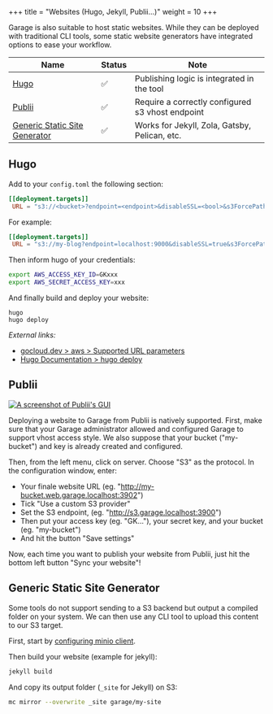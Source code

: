 +++
title = "Websites (Hugo, Jekyll, Publii...)"
weight = 10
+++

Garage is also suitable to host static websites.
While they can be deployed with traditional CLI tools, some static website generators have integrated options to ease your workflow.

| Name | Status | Note |
|------|--------|------|
| [Hugo](#hugo)     | ✅       | Publishing logic is integrated in the tool  |
| [Publii](#publii)     | ✅       | Require a correctly configured s3 vhost endpoint     |
| [Generic Static Site Generator](#generic-static-site-generator)     | ✅        |  Works for Jekyll, Zola, Gatsby, Pelican, etc.    |

## Hugo

Add to your `config.toml` the following section:

```toml
[[deployment.targets]]
 URL = "s3://<bucket>?endpoint=<endpoint>&disableSSL=<bool>&s3ForcePathStyle=true&region=garage"
```

For example:

```toml
[[deployment.targets]]
 URL = "s3://my-blog?endpoint=localhost:9000&disableSSL=true&s3ForcePathStyle=true&region=garage"
```

Then inform hugo of your credentials:

```bash
export AWS_ACCESS_KEY_ID=GKxxx
export AWS_SECRET_ACCESS_KEY=xxx
```

And finally build and deploy your website:

```bsh
hugo
hugo deploy
```

*External links:*
  - [gocloud.dev > aws > Supported URL parameters](https://pkg.go.dev/gocloud.dev/aws?utm_source=godoc#ConfigFromURLParams)
  - [Hugo Documentation > hugo deploy](https://gohugo.io/hosting-and-deployment/hugo-deploy/)

## Publii

[![A screenshot of Publii's GUI](./publii.png)](./publii.png)

Deploying a website to Garage from Publii is natively supported.
First, make sure that your Garage administrator allowed and configured Garage to support vhost access style.
We also suppose that your bucket ("my-bucket") and key is already created and configured.

Then, from the left menu, click on server. Choose "S3" as the protocol.
In the configuration window, enter:
  - Your finale website URL (eg. "http://my-bucket.web.garage.localhost:3902")
  - Tick "Use a custom S3 provider"
  - Set the S3 endpoint, (eg. "http://s3.garage.localhost:3900")
  - Then put your access key (eg. "GK..."), your secret key, and your bucket (eg. "my-bucket")
  - And hit the button "Save settings"

Now, each time you want to publish your website from Publii, just hit the bottom left button "Sync your website"!



## Generic Static Site Generator

Some tools do not support sending to a S3 backend but output a compiled folder on your system.
We can then use any CLI tool to upload this content to our S3 target.

First, start by [configuring minio client](@/documentation/connect/cli.md#minio-client-recommended).

Then build your website (example for jekyll):

```bash
jekyll build
```

And copy its output folder (`_site` for Jekyll) on S3:

```bash
mc mirror --overwrite _site garage/my-site
```
